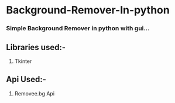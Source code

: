 # Background-Remover-In-python

### Simple Background Remover in python with gui...

## Libraries used:-
1. Tkinter

## Api Used:-
1. Removee.bg Api

